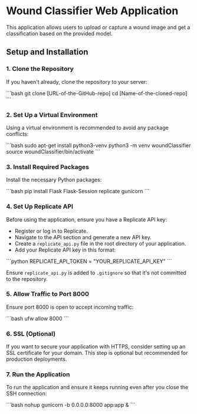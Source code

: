 # Wound Classifier Web Application

This application allows users to upload or capture a wound image and get a classification based on the provided model.

## Setup and Installation

### 1. Clone the Repository

If you haven't already, clone the repository to your server:

\```bash
git clone [URL-of-the-GitHub-repo]
cd [Name-of-the-cloned-repo]
\```

### 2. Set Up a Virtual Environment

Using a virtual environment is recommended to avoid any package conflicts:

\```bash
sudo apt-get install python3-venv
python3 -m venv woundClassifier
source woundClassifier/bin/activate
\```

### 3. Install Required Packages

Install the necessary Python packages:

\```bash
pip install Flask Flask-Session replicate gunicorn
\```

### 4. Set Up Replicate API

Before using the application, ensure you have a Replicate API key:

- Register or log in to Replicate.
- Navigate to the API section and generate a new API key.
- Create a `replicate_api.py` file in the root directory of your application.
- Add your Replicate API key in this format:

\```python
REPLICATE_API_TOKEN = "YOUR_REPLICATE_API_KEY"
\```

Ensure `replicate_api.py` is added to `.gitignore` so that it's not committed to the repository.

### 5. Allow Traffic to Port 8000

Ensure port 8000 is open to accept incoming traffic:

\```bash
ufw allow 8000
\```

### 6. SSL (Optional)

If you want to secure your application with HTTPS, consider setting up an SSL certificate for your domain. This step is optional but recommended for production deployments.

### 7. Run the Application

To run the application and ensure it keeps running even after you close the SSH connection:

\```bash
nohup gunicorn -b 0.0.0.0:8000 app:app &
\```

